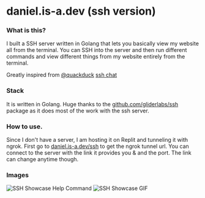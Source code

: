 # daniel.is-a.dev (ssh version)

### What is this?
I built a SSH server written in Golang that lets you basically view my website all from the terminal. You can SSH into the server and then run different commands and view different things from my website entirely from the terminal.

Greatly inspired from [@quackduck](https://github.com/quackduck) [ssh chat](https://github.com/quackduck/devzat)

### Stack
It is written in Golang. Huge thanks to the [github.com/gliderlabs/ssh](https://github.com/gliderlabs/ssh) package as it does most of the work with the ssh server.

### How to use.

Since I don't have a server, I am hosting it on Replit and tunneling it with ngrok. First go to [daniel.is-a.dev/ssh](https://daniel.is-a.dev/ssh) to get the ngrok tunnel url. You can connect to the server with the link it provides you & and the port. The link can change anytime though.

### Images

![SSH Showcase Help Command](https://i.imgur.com/TenRial.png)
![SSH Showcase GIF](https://i.imgur.com/gr8lYJS.gif)